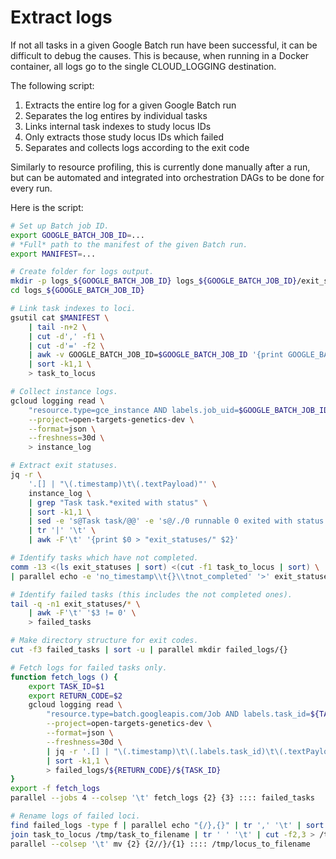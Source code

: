 # Extract logs

If not all tasks in a given Google Batch run have been successful, it can be difficult to debug the causes. This is because, when running in a Docker container, all logs go to the single CLOUD_LOGGING destination.

The following script:
1. Extracts the entire log for a given Google Batch run
2. Separates the log entires by individual tasks
3. Links internal task indexes to study locus IDs
4. Only extracts those study locus IDs which failed
5. Separates and collects logs according to the exit code

Similarly to resource profiling, this is currently done manually after a run, but can be automated and integrated into orchestration DAGs to be done for every run.

Here is the script:

```bash
# Set up Batch job ID.
export GOOGLE_BATCH_JOB_ID=...
# *Full* path to the manifest of the given Batch run.
export MANIFEST=...

# Create folder for logs output.
mkdir -p logs_${GOOGLE_BATCH_JOB_ID} logs_${GOOGLE_BATCH_JOB_ID}/exit_statuses logs_${GOOGLE_BATCH_JOB_ID}/failed_logs
cd logs_${GOOGLE_BATCH_JOB_ID}

# Link task indexes to loci.
gsutil cat $MANIFEST \
    | tail -n+2 \
    | cut -d',' -f1 \
    | cut -d'=' -f2 \
    | awk -v GOOGLE_BATCH_JOB_ID=$GOOGLE_BATCH_JOB_ID '{print GOOGLE_BATCH_JOB_ID "-group0-" NR - 1 "\t" $1}' \
    | sort -k1,1 \
    > task_to_locus

# Collect instance logs.
gcloud logging read \
    "resource.type=gce_instance AND labels.job_uid=$GOOGLE_BATCH_JOB_ID" \
    --project=open-targets-genetics-dev \
    --format=json \
    --freshness=30d \
    > instance_log

# Extract exit statuses.
jq -r \
    '.[] | "\(.timestamp)\t\(.textPayload)"' \
    instance_log \
    | grep "Task task.*exited with status" \
    | sort -k1,1 \
    | sed -e 's@Task task/@@' -e 's@/./0 runnable 0 exited with status @|@' \
    | tr '|' '\t' \
    | awk -F'\t' '{print $0 > "exit_statuses/" $2}'

# Identify tasks which have not completed.
comm -13 <(ls exit_statuses | sort) <(cut -f1 task_to_locus | sort) \
| parallel echo -e 'no_timestamp\\t{}\\tnot_completed' '>' exit_statuses/{}

# Identify failed tasks (this includes the not completed ones).
tail -q -n1 exit_statuses/* \
    | awk -F'\t' '$3 != 0' \
    > failed_tasks

# Make directory structure for exit codes.
cut -f3 failed_tasks | sort -u | parallel mkdir failed_logs/{}

# Fetch logs for failed tasks only.
function fetch_logs () {
    export TASK_ID=$1
    export RETURN_CODE=$2
    gcloud logging read \
        "resource.type=batch.googleapis.com/Job AND labels.task_id=${TASK_ID}" \
        --project=open-targets-genetics-dev \
        --format=json \
        --freshness=30d \
        | jq -r '.[] | "\(.timestamp)\t\(.labels.task_id)\t\(.textPayload)"' \
        | sort -k1,1 \
        > failed_logs/${RETURN_CODE}/${TASK_ID}
}
export -f fetch_logs
parallel --jobs 4 --colsep '\t' fetch_logs {2} {3} :::: failed_tasks

# Rename logs of failed loci.
find failed_logs -type f | parallel echo "{/},{}" | tr ',' '\t' | sort -k1,1 > /tmp/task_to_filename
join task_to_locus /tmp/task_to_filename | tr ' ' '\t' | cut -f2,3 > /tmp/locus_to_filename
parallel --colsep '\t' mv {2} {2//}/{1} :::: /tmp/locus_to_filename
```
